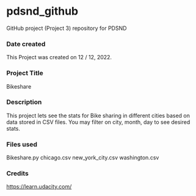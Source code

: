 # pdsnd_github
GitHub project (Project 3) repository for PDSND
### Date created
This Project was created on 12 / 12, 2022.

### Project Title
Bikeshare

### Description
This project lets see the stats for Bike sharing in different cities based on data stored in CSV files. 
You may filter on city, month, day to see desired stats.

### Files used
Bikeshare.py chicago.csv new_york_city.csv washington.csv

### Credits
https://learn.udacity.com/
